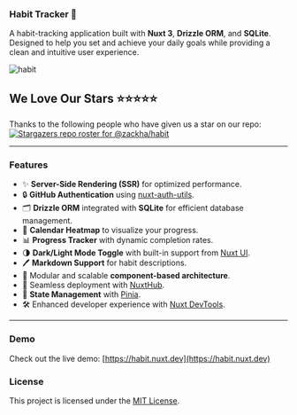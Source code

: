 ### Habit Tracker 🚀

A habit-tracking application built with **Nuxt 3**, **Drizzle ORM**, and **SQLite**. Designed to help you set and achieve your daily goals while providing a clean and intuitive user experience.

![habit](https://raw.githubusercontent.com/zackha/habit/refs/heads/master/public/social-card.png)

## We Love Our Stars ⭐⭐⭐⭐⭐

Thanks to the following people who have given us a star on our repo:
[![Stargazers repo roster for @zackha/habit](https://reporoster.com/stars/dark/zackha/habit#gh-dark-mode-only)](https://github.com/zackha/habit/stargazers)

---

### Features

- ✨ **Server-Side Rendering (SSR)** for optimized performance.
- 🔒 **GitHub Authentication** using [nuxt-auth-utils](https://github.com/atinux/nuxt-auth-utils).
- 🗂️ **Drizzle ORM** integrated with **SQLite** for efficient database management.
- 📅 **Calendar Heatmap** to visualize your progress.
- 📊 **Progress Tracker** with dynamic completion rates.
- 🌗 **Dark/Light Mode Toggle** with built-in support from [Nuxt UI](https://ui.nuxt.com).
- 🖊️ **Markdown Support** for habit descriptions.
- 🧩 Modular and scalable **component-based architecture**.
- 🚀 Seamless deployment with [NuxtHub](https://hub.nuxt.com).
- 🔄 **State Management** with [Pinia](https://pinia.vuejs.org).
- 🛠️ Enhanced developer experience with [Nuxt DevTools](https://devtools.nuxt.com).

---

### Demo

Check out the live demo: [https://habit.nuxt.dev](https://habit.nuxt.dev)

### License

This project is licensed under the [MIT License](./LICENSE).
